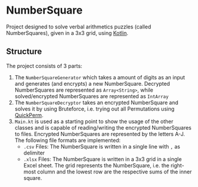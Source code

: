 # NumberSquare

Project designed to solve verbal arithmetics puzzles (called NumberSquares), given in a 3x3 grid, using [Kotlin](https://kotlinlang.org/).

## Structure

The project consists of 3 parts:
1. The `NumberSquareGenerator` which takes a amount of digits as an input and generates (and encrypts) a new NumberSquare. Decrypted NumberSquares are represented as `Array<String>`, while solved/encrypted NumberSquares are represented as `IntArray`
2. The `NumberSquareDecryptor` takes an encrypted NumberSquare and solves it by using Bruteforce, i.e. trying out all Permutations using [QuickPerm](https://www.quickperm.org/quickperm.php).
3. `Main.kt` is used as a starting point to show the usage of the other classes and is capable of reading/writing the encrypted NumberSquares to files. Encrypted NumberSquares are represented by the letters A-J. The following file formats are implemented:
   - `.csv` Files: The NumberSquare is written in a single line with `,` as delimiter
   - `.xlsx` Files: The NumberSquare is written in a 3x3 grid in a single Excel sheet. The grid represents the NumberSquare, i.e. the right-most column and the lowest row are the respective sums of the inner square.